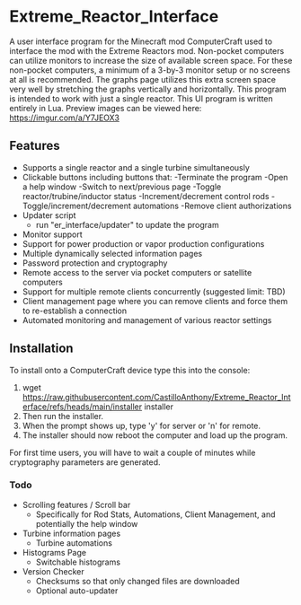 # Extreme_Reactor_Interface
A user interface program for the Minecraft mod ComputerCraft used to interface the mod with the Extreme Reactors mod. Non-pocket computers can utilize monitors to increase the size of available screen space. For these non-pocket computers, a minimum of a 3-by-3 monitor setup or no screens at all is recommended. The graphs page utilizes this extra screen space very well by stretching the graphs vertically and horizontally. This program is intended to work with just a single reactor. This UI program is written entirely in Lua. Preview images can be viewed here: https://imgur.com/a/Y7JEOX3

## Features
- Supports a single reactor and a single turbine simultaneously
- Clickable buttons including buttons that:
    -Terminate the program
    -Open a help window
    -Switch to next/previous page
    -Toggle reactor/trubine/inductor status
    -Increment/decrement control rods
    -Toggle/increment/decrement automations
    -Remove client authorizations
- Updater script
    - run "er_interface/updater" to update the program
- Monitor support
- Support for power production or vapor production configurations
- Multiple dynamically selected information pages
- Password protection and cryptography
- Remote access to the server via pocket computers or satellite computers
- Support for multiple remote clients concurrently (suggested limit: TBD)
- Client management page where you can remove clients and force them to re-establish a connection
- Automated monitoring and management of various reactor settings

## Installation
To install onto a ComputerCraft device type this into the console: 
1. wget https://raw.githubusercontent.com/CastilloAnthony/Extreme_Reactor_Interface/refs/heads/main/installer installer
2. Then run the installer.
3. When the prompt shows up, type 'y' for server or 'n' for remote.
4. The installer should now reboot the computer and load up the program.

For first time users, you will have to wait a couple of minutes while cryptography parameters are generated.

### Todo
- Scrolling features / Scroll bar
    - Specifically for Rod Stats, Automations, Client Management, and potentially the help window
- Turbine information pages
    - Turbine automations
- Histograms Page
    - Switchable histograms
- Version Checker
    - Checksums so that only changed files are downloaded
    - Optional auto-updater